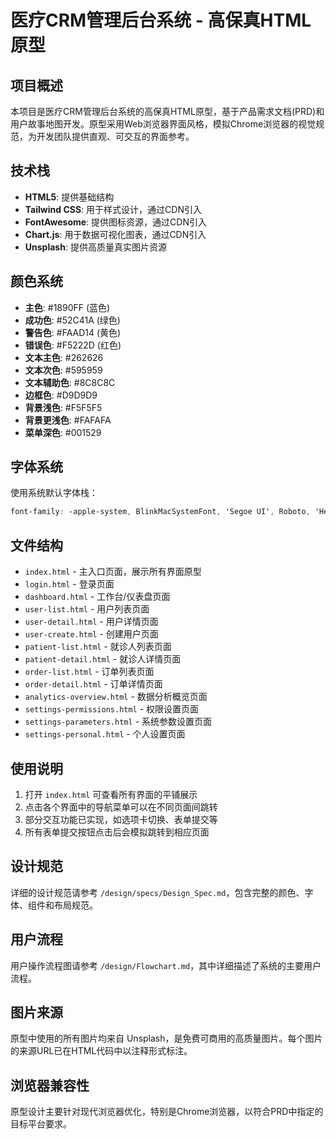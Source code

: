 # 医疗CRM管理后台系统 - 高保真HTML原型

## 项目概述

本项目是医疗CRM管理后台系统的高保真HTML原型，基于产品需求文档(PRD)和用户故事地图开发。原型采用Web浏览器界面风格，模拟Chrome浏览器的视觉规范，为开发团队提供直观、可交互的界面参考。

## 技术栈

- **HTML5**: 提供基础结构
- **Tailwind CSS**: 用于样式设计，通过CDN引入
- **FontAwesome**: 提供图标资源，通过CDN引入
- **Chart.js**: 用于数据可视化图表，通过CDN引入
- **Unsplash**: 提供高质量真实图片资源

## 颜色系统

- **主色**: #1890FF (蓝色)
- **成功色**: #52C41A (绿色)
- **警告色**: #FAAD14 (黄色)
- **错误色**: #F5222D (红色)
- **文本主色**: #262626
- **文本次色**: #595959
- **文本辅助色**: #8C8C8C
- **边框色**: #D9D9D9
- **背景浅色**: #F5F5F5
- **背景更浅色**: #FAFAFA
- **菜单深色**: #001529

## 字体系统

使用系统默认字体栈：
```css
font-family: -apple-system, BlinkMacSystemFont, 'Segoe UI', Roboto, 'Helvetica Neue', Arial, 'Noto Sans', sans-serif, 'Apple Color Emoji', 'Segoe UI Emoji', 'Segoe UI Symbol', 'Noto Color Emoji';
```

## 文件结构

- `index.html` - 主入口页面，展示所有界面原型
- `login.html` - 登录页面
- `dashboard.html` - 工作台/仪表盘页面
- `user-list.html` - 用户列表页面
- `user-detail.html` - 用户详情页面
- `user-create.html` - 创建用户页面
- `patient-list.html` - 就诊人列表页面
- `patient-detail.html` - 就诊人详情页面
- `order-list.html` - 订单列表页面
- `order-detail.html` - 订单详情页面
- `analytics-overview.html` - 数据分析概览页面
- `settings-permissions.html` - 权限设置页面
- `settings-parameters.html` - 系统参数设置页面
- `settings-personal.html` - 个人设置页面

## 使用说明

1. 打开 `index.html` 可查看所有界面的平铺展示
2. 点击各个界面中的导航菜单可以在不同页面间跳转
3. 部分交互功能已实现，如选项卡切换、表单提交等
4. 所有表单提交按钮点击后会模拟跳转到相应页面

## 设计规范

详细的设计规范请参考 `/design/specs/Design_Spec.md`，包含完整的颜色、字体、组件和布局规范。

## 用户流程

用户操作流程图请参考 `/design/Flowchart.md`，其中详细描述了系统的主要用户流程。

## 图片来源

原型中使用的所有图片均来自 Unsplash，是免费可商用的高质量图片。每个图片的来源URL已在HTML代码中以注释形式标注。

## 浏览器兼容性

原型设计主要针对现代浏览器优化，特别是Chrome浏览器，以符合PRD中指定的目标平台要求。